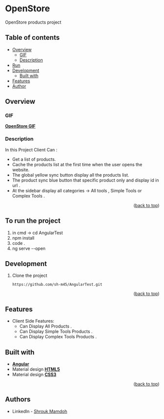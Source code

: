 # OpenStore

OpenStore products project

## Table of contents

- [Overview](#overview)
    - [GIF](#GIF)
    - [Description](#Description)
- [Run](#Run)
- [Development](#my-process)
    - [Built with](#built-with)
- [Features](#features)
- [Author](#authors)

## Overview

### GIF

**[OpenStore GIF](https://drive.google.com/file/d/18tLzaWxhSX7rqcNBsa-lXfEJR1XmxxoQ/view?usp=sharing)**

### Description
In this Project Client Can :
- Get a list of products.
- Cache the products list at the first time when the user opens the website.
- The global yellow sync button display all the products list.
- The product sync blue button that specific product only and display id in url .
- At the sidebar display all categories -> All tools , Simple Tools or Complex Tools .

<p align="right">(<a href="#top">back to top</a>)</p>

## To run the project

1. in cmd -> cd AngularTest
2. npm install
3. code .
4. ng serve --open


## Development

1) Clone the project

   ``` https://github.com/sh-m45/AngularTest.git ```
   
   
<p align="right">(<a href="#top">back to top</a>)</p>

## Features

- Client Side Features:
    - Can Display All Products .
    - Can Display Simple Tools Products .
    - Can Display Complex Tools Products .
 

## Built with

- **[Angular](https://angular.io/)**
- Material design **[HTML5](https://www.tutorialspoint.com/html5/index.htm)**
- Material design **[CSS3](https://www.tutorialspoint.com/css/css3_tutorial.htm)**



<p align="right">(<a href="#top">back to top</a>)</p>

## Authors

* LinkedIn - [Shrouk Mamdoh](https://www.linkedin.com/in/shrouk-mamdoh-36510720a/)


